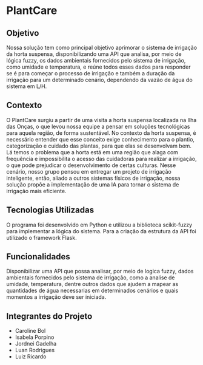 # PlantCare

## Objetivo
Nossa solução tem como principal objetivo aprimorar o sistema de irrigação da horta suspensa, disponibilizando uma API que analisa, por meio de lógica fuzzy, os dados ambientais fornecidos pelo sistema de irrigação, como umidade e temperatura, e reúne todos esses dados para responder se é para começar o processo de irrigação e também a duração da irrigação para um determinado cenário, dependendo da vazão de água do sistema em L/H. 

## Contexto
O PlantCare surgiu a partir de uma visita a horta suspensa localizada na Ilha das Onças, o que levou nossa equipe a pensar em soluções tecnológicas para aquela região, de forma sustentável. No contexto da horta suspensa, é necessário entender que esse conceito exige conhecimento para o plantio, categorização e cuidado das plantas, para que elas se desenvolvam bem. Lá temos o problema que a horta está em uma região que alaga com frequência e impossibilita o acesso das cuidadoras para realizar a irrigação, o que pode prejudicar o desenvolvimento de certas culturas. Nesse cenário, nosso grupo pensou em entregar um projeto de irrigação inteligente, então, aliado a outros sistemas físicos de irrigação, nossa solução propõe a implementação de uma IA para tornar o sistema de irrigação mais eficiente.

## Tecnologias Utilizadas
O programa foi desenvolvido em Python e utilizou a biblioteca scikit-fuzzy para implementar a lógica do sistema. Para a criação da estrutura da API foi utilizado o framework Flask.

## Funcionalidades

Disponibilizar uma API que possa analisar, por meio de logica fuzzy, dados ambientais fornecidos pelo sistema de irrigação, como a analise de umidade, temperatura, dentre outros dados que ajudem a mapear as quantidades de água necessarias em determinados cenários e quais momentos a irrigação deve ser iniciada.


## Integrantes do Projeto

- Caroline Bol
- Isabela Porpino 
- Jordnei Gadelha
- Luan Rodrigues
- Luiz Ricardo

